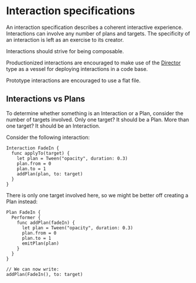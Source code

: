 # Interaction specifications

An interaction specification describes a coherent interactive experience. Interactions can involve any number of plans and targets. The specificity of an interaction is left as an exercise to its creator.

Interactions should strive for being composable.

Productionized interactions are encouraged to make use of the [Director](director.md) type as a vessel for deploying interactions in a code base.

Prototype interactions are encouraged to use a flat file.

## Interactions vs Plans

To determine whether something is an Interaction or a Plan, consider the number of targets involved. Only one target? It should be a Plan. More than one target? It should be an Interaction.

Consider the following interaction:

```
Interaction FadeIn {
  func applyTo(target) {
    let plan = Tween("opacity", duration: 0.3)
    plan.from = 0
    plan.to = 1
    addPlan(plan, to: target)
  }
}
```

There is only one target involved here, so we might be better off creating a Plan instead:

```
Plan FadeIn {
  Performer {
    func addPlan(fadeIn) {
      let plan = Tween("opacity", duration: 0.3)
      plan.from = 0
      plan.to = 1
      emitPlan(plan)
    }
  }
}

// We can now write:
addPlan(FadeIn(), to: target)
```
